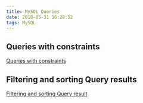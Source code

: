 ```yaml
---
title: MySQL Queries
date: 2018-05-31 16:28:52
tags: MySQL
---
```


## Queries with constraints

[Queries with constraints](https://www.notion.so/8fe3fc3dc1254752a2f431087544126f)

## Filtering and sorting Query results

[Filtering and sorting Query result](https://www.notion.so/60a96259897a4c9f8b6d8ae35c9d39ef)